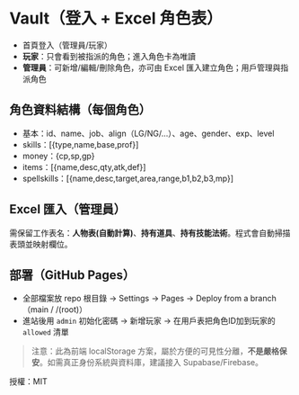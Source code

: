 # Vault（登入 + Excel 角色表）

- 首頁登入（管理員/玩家）
- **玩家**：只會看到被指派的角色；進入角色卡為唯讀
- **管理員**：可新增/編輯/刪除角色，亦可由 Excel 匯入建立角色；用戶管理與指派角色

## 角色資料結構（每個角色）
- 基本：id、name、job、align（LG/NG/...）、age、gender、exp、level
- skills：[{type,name,base,prof}]
- money：{cp,sp,gp}
- items：[{name,desc,qty,atk,def}]
- spellskills：[{name,desc,target,area,range,b1,b2,b3,mp}]

## Excel 匯入（管理員）
需保留工作表名：**人物表(自動計算)**、**持有道具**、**持有技能法術**。程式會自動掃描表頭並映射欄位。

## 部署（GitHub Pages）
- 全部檔案放 repo 根目錄 → Settings → Pages → Deploy from a branch（main / /(root)）
- 進站後用 `admin` 初始化密碼 → 新增玩家 → 在用戶表把角色ID加到玩家的 `allowed` 清單

> 注意：此為前端 localStorage 方案，屬於方便的可見性分離，**不是嚴格保安**。如需真正身份系統與資料庫，建議接入 Supabase/Firebase。

授權：MIT
